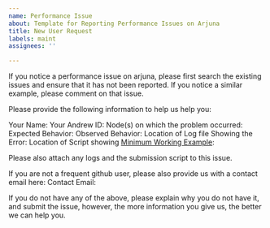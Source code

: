 ```yaml
---
name: Performance Issue
about: Template for Reporting Performance Issues on Arjuna
title: New User Request
labels: maint
assignees: ''

---
```

If you notice a performance issue on arjuna, please first search the existing issues and ensure that it has not been reported. If you notice a similar example, please comment on that issue. 

Please provide the following information to help us help you:

Your Name: 
Your Andrew ID:
Node(s) on which the problem occurred:
Expected Behavior:
Observed Behavior:
Location of Log file Showing the Error:
Location of Script showing [Minimum Working Example]:

Please also attach any logs and the submission script to this issue.

If you are not a frequent github user, please also provide us with a contact email here:
Contact Email:

[Minimum Working Example]: https://en.wikipedia.org/wiki/Minimal_working_example 

If you do not have any of the above, please explain why you do not have it, and submit the issue, however, the more information you give us, the better we can help you.

